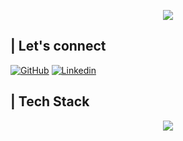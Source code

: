 
<!--
<img src="https://socialify.git.ci/jolliebonnie/jolliebonnie/image?font=KoHo&forks=1&language=1&name=1&pattern=Circuit%20Board&pulls=1&stargazers=1&theme=Auto" alt="jolliebonnie" width="640" height="320" />
-->
<p align="center">
  <img src="https://capsule-render.vercel.app/api?text=Hey!%20Thats%20me%20Chaw%20😉&animation=fadeIn&type=waving&color=gradient&height=160&section=header"/>
</p>


## | Let's connect 
[![GitHub](https://img.shields.io/badge/Github-100000?style=for-the-badge&logo=github&logoColor=white)](https://github.com/chaw-thiri)
[![Linkedin](https://img.shields.io/badge/Linkedin-0077B5?style=for-the-badge&logo=linkedin&logoColor=white)](https://www.linkedin.com/in/chaw-thiri-san-379035227/)
## | Tech Stack
<p align="center">
   <img src="https://skillicons.dev/icons?i=bash,git,py,c,cpp,github,visualstudio,vscode,html,css,javascript"/>
</p>
